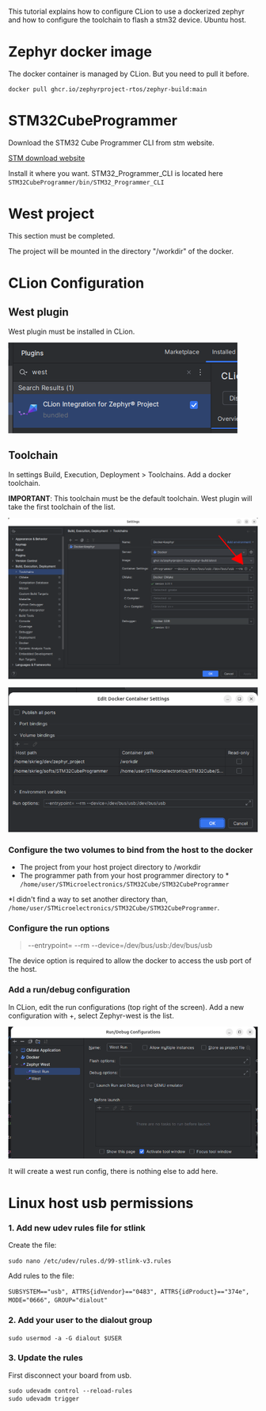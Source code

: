
This tutorial explains how to configure CLion to use a dockerized zephyr and how to configure the toolchain to flash a stm32 device.
Ubuntu host.


# Zephyr docker image
The docker container is managed by CLion. But you need to pull it before.

```
docker pull ghcr.io/zephyrproject-rtos/zephyr-build:main
```

# STM32CubeProgrammer
Download the STM32 Cube Programmer CLI from stm website.

[STM download website](https://www.st.com/en/development-tools/stm32cubeprog.html)

Install it where you want. STM32_Programmer_CLI is located here ```STM32CubeProgrammer/bin/STM32_Programmer_CLI```

# West project

This section must be completed.

The project will be mounted in the directory "/workdir" of the docker.


# CLion Configuration

## West plugin
West plugin must be installed in CLion.

![West plugin](images/plugin.png "plugin")


## Toolchain
In settings Build, Execution, Deployment > Toolchains. Add a docker toolchain.

**IMPORTANT**: This toolchain must be the default toolchain. West plugin will take the first toolchain of the list.

![Toolchain image](images/toolchain.png "Diagram showing the development toolchain")

![Container config](images/docker-toolchain-settings.png "Container configuration")

### Configure the two volumes to bind from the host to the docker

- The project from your host project directory to /workdir
- The programmer path from your host programmer directory to *  ```/home/user/STMicroelectronics/STM32Cube/STM32CubeProgrammer```

*I didn't find a way to set another directory than, ```/home/user/STMicroelectronics/STM32Cube/STM32CubeProgrammer```. 

### Configure the run options
>--entrypoint= --rm --device=/dev/bus/usb:/dev/bus/usb

The device option is required to allow the docker to access the usb port of the host.

### Add a run/debug configuration
In CLion, edit the run configurations (top right of the screen). Add a new configuration with +, select Zephyr-west is the list.

![Run config](images/run-config.png "Run configuration")

It will create a west run config, there is nothing else to add here.

# Linux host usb permissions

### 1. Add new udev rules file for stlink
Create the file:

```sudo nano /etc/udev/rules.d/99-stlink-v3.rules```

Add rules to the file:

```SUBSYSTEM=="usb", ATTRS{idVendor}=="0483", ATTRS{idProduct}=="374e", MODE="0666", GROUP="dialout"```

### 2. Add your user to the dialout group
```sudo usermod -a -G dialout $USER```

### 3. Update the rules
First disconnect your board from usb.
```
sudo udevadm control --reload-rules
sudo udevadm trigger
```


